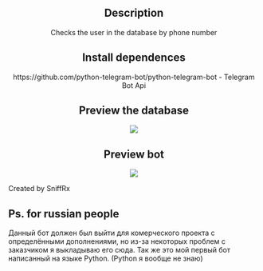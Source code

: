 <h2 align="center">Description</h2>
<p align="center">Checks the user in the database by phone number</p>

<h2 align="center">Install dependences</h2>

<p align="center">https://github.com/python-telegram-bot/python-telegram-bot - Telegram Bot Api</p>

<h2 align="center">Preview the database</h2>

<p align="center"><img src="https://user-images.githubusercontent.com/37187657/173786881-3e26b70c-b574-4547-b10d-d3f31c0cf1b1.png" /></p>

<h2 align="center">Preview bot</h2>

<p align="center"><img src="https://user-images.githubusercontent.com/37187657/173786940-d3b0a798-7ca6-4370-af87-dd7b2de9680c.png" /></p>

Created by SniffRx

<h2> Ps. for russian people </h2>
Данный бот должен был выйти для комерческого проекта с определёнными дополнениями, но из-за некоторых проблем с заказчиком я выкладываю его сюда.
Так же это мой первый бот написанный на языке Python. (Python я вообще не знаю)
